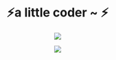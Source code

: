 <h1 align="center">⚡a little coder ~ ⚡</h1>

<p align = "center">
  <img src="https://github-readme-stats.vercel.app/api?username=y-jlord&show_icons=true&theme=tokyonight"/>
</p>
<p align = "center">
  <img src="https://github-readme-stats.vercel.app/api/top-langs/?username=y-jlord&show_icons=true&theme=tokyonight"/>
</p> 


<!--
**y-jlord/y-jlord** is a ✨ _special_ ✨ repository because its `README.md` (this file) appears on your GitHub profile.

Here are some ideas to get you started:

- 🔭 I’m currently working on ...
- 🌱 I’m currently learning ...
- 👯 I’m looking to collaborate on ...
- 🤔 I’m looking for help with ...
- 💬 Ask me about ...
- 📫 How to reach me: ...
- 😄 Pronouns: ...
- ⚡ Fun fact: ...

-->
